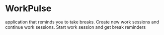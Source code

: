 # WorkPulse
application that reminds you to take breaks. Create new work sessions and continue work sessions. Start work session and get break reminders
